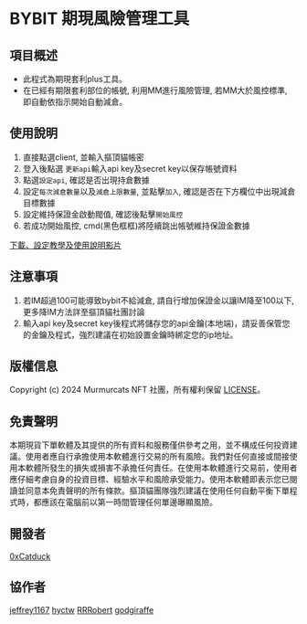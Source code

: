 # BYBIT 期現風險管理工具


## 項目概述
- 此程式為期現套利plus工具。
- 在已經有期限套利部位的帳號, 利用MM進行風險管理, 若MM大於風控標準, 即自動依指示開始自動減倉。

## 使用說明
1. 直接點選client, 並輸入摳頂貓帳密
2. 登入後點選 `更新api`輸入api key及secret key以保存帳號資料
3. 點選`設定api`, 確認是否出現持倉數據
4. 設定`每次減倉數量`以及`減倉上限數量`, 並點擊`加入`, 確認是否在下方欄位中出現減倉目標數據
5. 設定維持保證金啟動閥值, 確認後點擊`開始風控`
7. 若成功開始風控, cmd(黑色框框)將陸續跳出帳號維持保證金數據

[下載、設定教學及使用說明影片]([https://youtu.be/mOMIfSv1ags](https://youtu.be/DR61Za1i0tg))

## 注意事項
1. 若IM超過100可能導致bybit不給減倉, 請自行增加保證金以讓IM降至100以下, 更多降IM方法詳至摳頂貓社團討論
2. 輸入api key及secret key後程式將儲存您的api金鑰(本地端)，請妥善保管您的金鑰及程式，強烈建議在初始設置金鑰時綁定您的ip地址。


## 版權信息
Copyright (c) 2024 Murmurcats NFT 社團，所有權利保留 [LICENSE](LICENSE)。

## 免責聲明
本期現貨下單軟體及其提供的所有資料和服務僅供參考之用，並不構成任何投資建議。使用者應自行承擔使用本軟體進行交易的所有風險。我們對任何直接或間接使用本軟體所發生的損失或損害不承擔任何責任。在使用本軟體進行交易前，使用者應仔細考慮自身的投資目標、經驗水平和風險承受能力。使用本軟體即表示您已閱讀並同意本免責聲明的所有條款。摳頂貓團隊強烈建議在使用任何自動平衡下單程式時，都應該在電腦前以第一時間管理任何單邊曝顯風險。


## 開發者
[0xCatduck](https://github.com/0xCatduck)

## 協作者
[jeffrey1167](https://github.com/jeffrey1167)
[hyctw](https://github.com/hyc5566)
[RRRobert](https://github.com/yuying990718)
[godgiraffe](https://github.com/godgiraffe)
